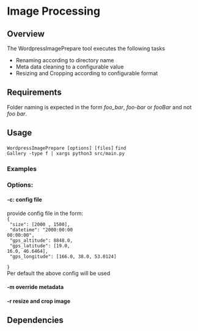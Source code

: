 # Image Processing
## Overview
The WordpressImagePrepare tool executes the following tasks
- Renaming according to directory name
- Meta data cleaning to a configurable value
- Resizing and Cropping according to configurable format
## Requirements
Folder naming is expected in the form *foo_bar*, *foo-bar* or *fooBar* and not *foo bar*.
## Usage
<code>WordpressImagePrepare [options] [files]</code>
<code>find Gallery -type f | xargs python3 src/main.py
</code>
### Examples
### Options:
#### -c: config file
provide config file in the form:  
<code>{<br/>
  "size": [2000 , 1500],<br/>
  "datetime": "2000:00:00 00:00:00",<br/>
  "gps_altitude": 8848.0,<br/>
  "gps_latitude": [19.0, 16.0, 46.6464],<br/>
  "gps_longitude": [166.0, 38.0, 53.0124]<br/>
}</code>  
Per default the above config will be used
#### -m override metadata
#### -r resize and crop image
## Dependencies